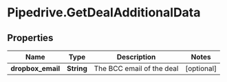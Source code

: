 # Pipedrive.GetDealAdditionalData

## Properties

Name | Type | Description | Notes
------------ | ------------- | ------------- | -------------
**dropbox_email** | **String** | The BCC email of the deal | [optional] 


